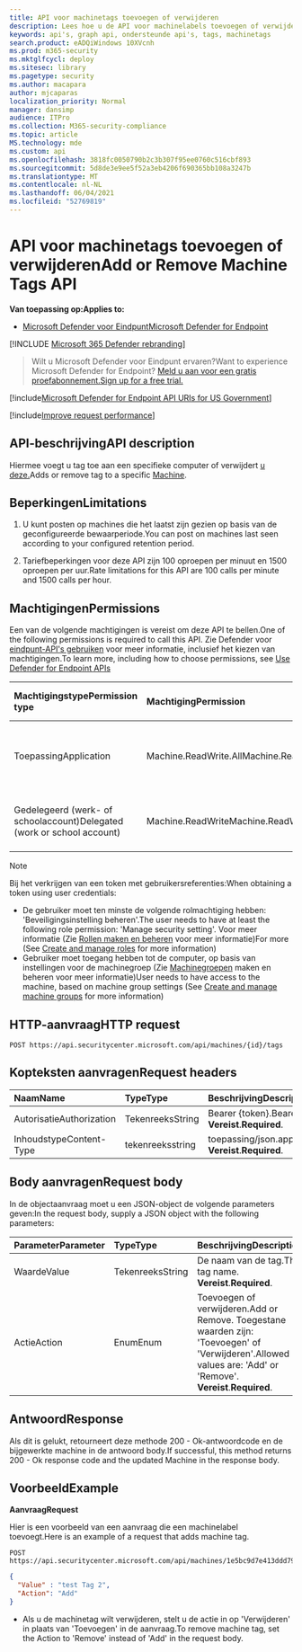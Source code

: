 ```yaml
---
title: API voor machinetags toevoegen of verwijderen
description: Lees hoe u de API voor machinelabels toevoegen of verwijderen kunt gebruiken om een tag voor een computer toe te voegen of te verwijderen in Microsoft Defender voor Eindpunt.
keywords: api's, graph api, ondersteunde api's, tags, machinetags
search.product: eADQiWindows 10XVcnh
ms.prod: m365-security
ms.mktglfcycl: deploy
ms.sitesec: library
ms.pagetype: security
ms.author: macapara
author: mjcaparas
localization_priority: Normal
manager: dansimp
audience: ITPro
ms.collection: M365-security-compliance
ms.topic: article
MS.technology: mde
ms.custom: api
ms.openlocfilehash: 3818fc0050790b2c3b307f95ee0760c516cbf893
ms.sourcegitcommit: 5d8de3e9ee5f52a3eb4206f690365bb108a3247b
ms.translationtype: MT
ms.contentlocale: nl-NL
ms.lasthandoff: 06/04/2021
ms.locfileid: "52769819"
---
```

# <a name="add-or-remove-machine-tags-api"></a><span data-ttu-id="cd7fe-104">API voor machinetags toevoegen of verwijderen</span><span class="sxs-lookup"><span data-stu-id="cd7fe-104">Add or Remove Machine Tags API</span></span>

<span data-ttu-id="cd7fe-105">**Van toepassing op:**</span><span class="sxs-lookup"><span data-stu-id="cd7fe-105">**Applies to:**</span></span>

- [<span data-ttu-id="cd7fe-106">Microsoft Defender voor Eindpunt</span><span class="sxs-lookup"><span data-stu-id="cd7fe-106">Microsoft Defender for Endpoint</span></span>](https://go.microsoft.com/fwlink/p/?linkid=2154037)

[!INCLUDE [Microsoft 365 Defender rebranding](../../includes/microsoft-defender.md)]

> <span data-ttu-id="cd7fe-107">Wilt u Microsoft Defender voor Eindpunt ervaren?</span><span class="sxs-lookup"><span data-stu-id="cd7fe-107">Want to experience Microsoft Defender for Endpoint?</span></span> [<span data-ttu-id="cd7fe-108">Meld u aan voor een gratis proefabonnement.</span><span class="sxs-lookup"><span data-stu-id="cd7fe-108">Sign up for a free trial.</span></span>](https://www.microsoft.com/microsoft-365/windows/microsoft-defender-atp?ocid=docs-wdatp-exposedapis-abovefoldlink) 

[!include[Microsoft Defender for Endpoint API URIs for US Government](../../includes/microsoft-defender-api-usgov.md)]

[!include[Improve request performance](../../includes/improve-request-performance.md)]

## <a name="api-description"></a><span data-ttu-id="cd7fe-109">API-beschrijving</span><span class="sxs-lookup"><span data-stu-id="cd7fe-109">API description</span></span>

<span data-ttu-id="cd7fe-110">Hiermee voegt u tag toe aan een specifieke computer of verwijdert [u deze.](machine.md)</span><span class="sxs-lookup"><span data-stu-id="cd7fe-110">Adds or remove tag to a specific [Machine](machine.md).</span></span>

## <a name="limitations"></a><span data-ttu-id="cd7fe-111">Beperkingen</span><span class="sxs-lookup"><span data-stu-id="cd7fe-111">Limitations</span></span>

1. <span data-ttu-id="cd7fe-112">U kunt posten op machines die het laatst zijn gezien op basis van de geconfigureerde bewaarperiode.</span><span class="sxs-lookup"><span data-stu-id="cd7fe-112">You can post on machines last seen according to your configured retention period.</span></span>

2. <span data-ttu-id="cd7fe-113">Tariefbeperkingen voor deze API zijn 100 oproepen per minuut en 1500 oproepen per uur.</span><span class="sxs-lookup"><span data-stu-id="cd7fe-113">Rate limitations for this API are 100 calls per minute and 1500 calls per hour.</span></span>


## <a name="permissions"></a><span data-ttu-id="cd7fe-114">Machtigingen</span><span class="sxs-lookup"><span data-stu-id="cd7fe-114">Permissions</span></span>

<span data-ttu-id="cd7fe-115">Een van de volgende machtigingen is vereist om deze API te bellen.</span><span class="sxs-lookup"><span data-stu-id="cd7fe-115">One of the following permissions is required to call this API.</span></span> <span data-ttu-id="cd7fe-116">Zie Defender voor [eindpunt-API's gebruiken](apis-intro.md) voor meer informatie, inclusief het kiezen van machtigingen.</span><span class="sxs-lookup"><span data-stu-id="cd7fe-116">To learn more, including how to choose permissions, see [Use Defender for Endpoint APIs](apis-intro.md)</span></span>

<span data-ttu-id="cd7fe-117">Machtigingstype</span><span class="sxs-lookup"><span data-stu-id="cd7fe-117">Permission type</span></span> |    <span data-ttu-id="cd7fe-118">Machtiging</span><span class="sxs-lookup"><span data-stu-id="cd7fe-118">Permission</span></span>    |    <span data-ttu-id="cd7fe-119">Weergavenaam machtiging</span><span class="sxs-lookup"><span data-stu-id="cd7fe-119">Permission display name</span></span>
:---|:---|:---
<span data-ttu-id="cd7fe-120">Toepassing</span><span class="sxs-lookup"><span data-stu-id="cd7fe-120">Application</span></span> |    <span data-ttu-id="cd7fe-121">Machine.ReadWrite.All</span><span class="sxs-lookup"><span data-stu-id="cd7fe-121">Machine.ReadWrite.All</span></span> |    <span data-ttu-id="cd7fe-122">'Alle computergegevens lezen en schrijven'</span><span class="sxs-lookup"><span data-stu-id="cd7fe-122">'Read and write all machine information'</span></span>
<span data-ttu-id="cd7fe-123">Gedelegeerd (werk- of schoolaccount)</span><span class="sxs-lookup"><span data-stu-id="cd7fe-123">Delegated (work or school account)</span></span> | <span data-ttu-id="cd7fe-124">Machine.ReadWrite</span><span class="sxs-lookup"><span data-stu-id="cd7fe-124">Machine.ReadWrite</span></span> | <span data-ttu-id="cd7fe-125">'Machinegegevens lezen en schrijven'</span><span class="sxs-lookup"><span data-stu-id="cd7fe-125">'Read and write machine information'</span></span>

>[!Note]
> <span data-ttu-id="cd7fe-126">Bij het verkrijgen van een token met gebruikersreferenties:</span><span class="sxs-lookup"><span data-stu-id="cd7fe-126">When obtaining a token using user credentials:</span></span>
>
>- <span data-ttu-id="cd7fe-127">De gebruiker moet ten minste de volgende rolmachtiging hebben: 'Beveiligingsinstelling beheren'.</span><span class="sxs-lookup"><span data-stu-id="cd7fe-127">The user needs to have at least the following role permission: 'Manage security setting'.</span></span> <span data-ttu-id="cd7fe-128">Voor meer informatie (Zie [Rollen maken en beheren](user-roles.md) voor meer informatie)</span><span class="sxs-lookup"><span data-stu-id="cd7fe-128">For more  (See [Create and manage roles](user-roles.md) for more information)</span></span>
>- <span data-ttu-id="cd7fe-129">Gebruiker moet toegang hebben tot de computer, op basis van instellingen voor de machinegroep (Zie [Machinegroepen](machine-groups.md) maken en beheren voor meer informatie)</span><span class="sxs-lookup"><span data-stu-id="cd7fe-129">User needs to have access to the machine, based on machine group settings (See [Create and manage machine groups](machine-groups.md) for more information)</span></span>

## <a name="http-request"></a><span data-ttu-id="cd7fe-130">HTTP-aanvraag</span><span class="sxs-lookup"><span data-stu-id="cd7fe-130">HTTP request</span></span>

```http
POST https://api.securitycenter.microsoft.com/api/machines/{id}/tags
```

## <a name="request-headers"></a><span data-ttu-id="cd7fe-131">Kopteksten aanvragen</span><span class="sxs-lookup"><span data-stu-id="cd7fe-131">Request headers</span></span>

<span data-ttu-id="cd7fe-132">Naam</span><span class="sxs-lookup"><span data-stu-id="cd7fe-132">Name</span></span> | <span data-ttu-id="cd7fe-133">Type</span><span class="sxs-lookup"><span data-stu-id="cd7fe-133">Type</span></span> | <span data-ttu-id="cd7fe-134">Beschrijving</span><span class="sxs-lookup"><span data-stu-id="cd7fe-134">Description</span></span>
:---|:---|:---
<span data-ttu-id="cd7fe-135">Autorisatie</span><span class="sxs-lookup"><span data-stu-id="cd7fe-135">Authorization</span></span> | <span data-ttu-id="cd7fe-136">Tekenreeks</span><span class="sxs-lookup"><span data-stu-id="cd7fe-136">String</span></span> | <span data-ttu-id="cd7fe-137">Bearer {token}.</span><span class="sxs-lookup"><span data-stu-id="cd7fe-137">Bearer {token}.</span></span> <span data-ttu-id="cd7fe-138">**Vereist**.</span><span class="sxs-lookup"><span data-stu-id="cd7fe-138">**Required**.</span></span>
<span data-ttu-id="cd7fe-139">Inhoudstype</span><span class="sxs-lookup"><span data-stu-id="cd7fe-139">Content-Type</span></span> | <span data-ttu-id="cd7fe-140">tekenreeks</span><span class="sxs-lookup"><span data-stu-id="cd7fe-140">string</span></span> | <span data-ttu-id="cd7fe-141">toepassing/json.</span><span class="sxs-lookup"><span data-stu-id="cd7fe-141">application/json.</span></span> <span data-ttu-id="cd7fe-142">**Vereist**.</span><span class="sxs-lookup"><span data-stu-id="cd7fe-142">**Required**.</span></span>

## <a name="request-body"></a><span data-ttu-id="cd7fe-143">Body aanvragen</span><span class="sxs-lookup"><span data-stu-id="cd7fe-143">Request body</span></span>

<span data-ttu-id="cd7fe-144">In de objectaanvraag moet u een JSON-object de volgende parameters geven:</span><span class="sxs-lookup"><span data-stu-id="cd7fe-144">In the request body, supply a JSON object with the following parameters:</span></span>

<span data-ttu-id="cd7fe-145">Parameter</span><span class="sxs-lookup"><span data-stu-id="cd7fe-145">Parameter</span></span> |    <span data-ttu-id="cd7fe-146">Type</span><span class="sxs-lookup"><span data-stu-id="cd7fe-146">Type</span></span>    | <span data-ttu-id="cd7fe-147">Beschrijving</span><span class="sxs-lookup"><span data-stu-id="cd7fe-147">Description</span></span>
:---|:---|:---
<span data-ttu-id="cd7fe-148">Waarde</span><span class="sxs-lookup"><span data-stu-id="cd7fe-148">Value</span></span> |    <span data-ttu-id="cd7fe-149">Tekenreeks</span><span class="sxs-lookup"><span data-stu-id="cd7fe-149">String</span></span> |    <span data-ttu-id="cd7fe-150">De naam van de tag.</span><span class="sxs-lookup"><span data-stu-id="cd7fe-150">The tag name.</span></span> <span data-ttu-id="cd7fe-151">**Vereist**.</span><span class="sxs-lookup"><span data-stu-id="cd7fe-151">**Required**.</span></span>
<span data-ttu-id="cd7fe-152">Actie</span><span class="sxs-lookup"><span data-stu-id="cd7fe-152">Action</span></span>    | <span data-ttu-id="cd7fe-153">Enum</span><span class="sxs-lookup"><span data-stu-id="cd7fe-153">Enum</span></span> |    <span data-ttu-id="cd7fe-154">Toevoegen of verwijderen.</span><span class="sxs-lookup"><span data-stu-id="cd7fe-154">Add or Remove.</span></span> <span data-ttu-id="cd7fe-155">Toegestane waarden zijn: 'Toevoegen' of 'Verwijderen'.</span><span class="sxs-lookup"><span data-stu-id="cd7fe-155">Allowed values are: 'Add' or 'Remove'.</span></span> <span data-ttu-id="cd7fe-156">**Vereist**.</span><span class="sxs-lookup"><span data-stu-id="cd7fe-156">**Required**.</span></span>


## <a name="response"></a><span data-ttu-id="cd7fe-157">Antwoord</span><span class="sxs-lookup"><span data-stu-id="cd7fe-157">Response</span></span>

<span data-ttu-id="cd7fe-158">Als dit is gelukt, retourneert deze methode 200 - Ok-antwoordcode en de bijgewerkte machine in de antwoord body.</span><span class="sxs-lookup"><span data-stu-id="cd7fe-158">If successful, this method returns 200 - Ok response code and the updated Machine in the response body.</span></span>

## <a name="example"></a><span data-ttu-id="cd7fe-159">Voorbeeld</span><span class="sxs-lookup"><span data-stu-id="cd7fe-159">Example</span></span>

<span data-ttu-id="cd7fe-160">**Aanvraag**</span><span class="sxs-lookup"><span data-stu-id="cd7fe-160">**Request**</span></span>

<span data-ttu-id="cd7fe-161">Hier is een voorbeeld van een aanvraag die een machinelabel toevoegt.</span><span class="sxs-lookup"><span data-stu-id="cd7fe-161">Here is an example of a request that adds machine tag.</span></span>

```http
POST https://api.securitycenter.microsoft.com/api/machines/1e5bc9d7e413ddd7902c2932e418702b84d0cc07/tags
```

```json
{
  "Value" : "test Tag 2",
  "Action": "Add"
}
```

- <span data-ttu-id="cd7fe-162">Als u de machinetag wilt verwijderen, stelt u de actie in op 'Verwijderen' in plaats van 'Toevoegen' in de aanvraag.</span><span class="sxs-lookup"><span data-stu-id="cd7fe-162">To remove machine tag, set the Action to 'Remove' instead of 'Add' in the request body.</span></span>
